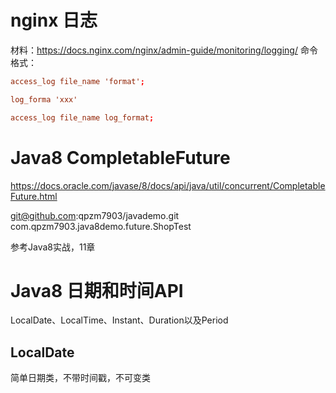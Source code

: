 # nginx 日志
材料：https://docs.nginx.com/nginx/admin-guide/monitoring/logging/
命令格式：
```nginx.conf
access_log file_name 'format';
```

```nginx.conf
log_forma 'xxx'

access_log file_name log_format;
```

# Java8 CompletableFuture
https://docs.oracle.com/javase/8/docs/api/java/util/concurrent/CompletableFuture.html

git@github.com:qpzm7903/javademo.git 
com.qpzm7903.java8demo.future.ShopTest

参考Java8实战，11章
# Java8 日期和时间API
LocalDate、LocalTime、Instant、Duration以及Period

## LocalDate
简单日期类，不带时间戳，不可变类